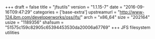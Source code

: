 +++
draft = false
title = "jfsutils"
version = "1.1.15-7"
date = "2016-09-16T09:47:29"
categories = ['base-extra']
upstreamurl = "http://www-124.ibm.com/developerworks/oss/jfs/"
arch = "x86_64"
size = "202164"
usize = "1189356"
sha1sum = "51575c159c82905c65394453530da20006a67769"
+++
JFS filesystem utilities